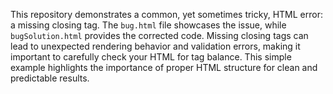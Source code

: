 This repository demonstrates a common, yet sometimes tricky, HTML error: a missing closing tag. The `bug.html` file showcases the issue, while `bugSolution.html` provides the corrected code.  Missing closing tags can lead to unexpected rendering behavior and validation errors, making it important to carefully check your HTML for tag balance.  This simple example highlights the importance of proper HTML structure for clean and predictable results.